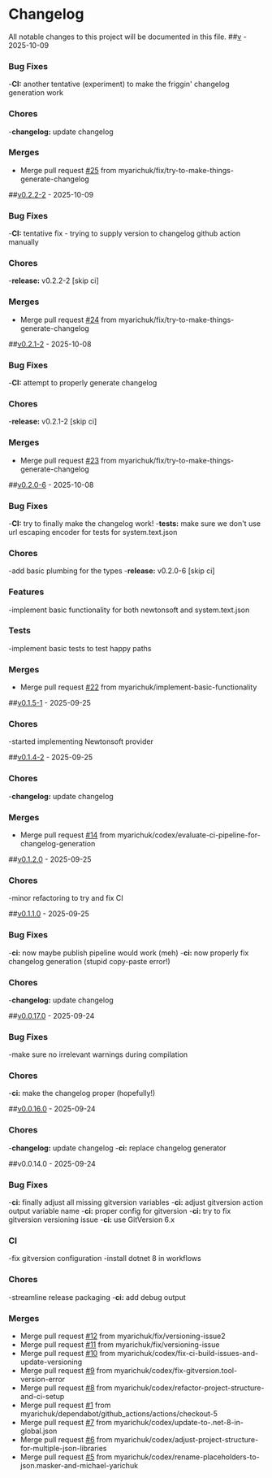 # Changelog

All notable changes to this project will be documented in this file.
##[v](https://github.com/myarichuk/Json.Masker/compare/v0.2.2-2...v) - 2025-10-09
### Bug Fixes
-**CI:** another tentative (experiment) to make the friggin' changelog generation work
### Chores
-**changelog:** update changelog
### Merges
- Merge pull request [#25](https://github.com/myarichuk/Json.Masker/issues/25) from myarichuk/fix/try-to-make-things-generate-changelog


##[v0.2.2-2](https://github.com/myarichuk/Json.Masker/compare/v0.2.1-2...v0.2.2-2) - 2025-10-09
### Bug Fixes
-**CI:** tentative fix - trying to supply version to changelog github action manually
### Chores
-**release:** v0.2.2-2 [skip ci]
### Merges
- Merge pull request [#24](https://github.com/myarichuk/Json.Masker/issues/24) from myarichuk/fix/try-to-make-things-generate-changelog


##[v0.2.1-2](https://github.com/myarichuk/Json.Masker/compare/v0.2.0-6...v0.2.1-2) - 2025-10-08
### Bug Fixes
-**CI:** attempt to properly generate changelog
### Chores
-**release:** v0.2.1-2 [skip ci]
### Merges
- Merge pull request [#23](https://github.com/myarichuk/Json.Masker/issues/23) from myarichuk/fix/try-to-make-things-generate-changelog


##[v0.2.0-6](https://github.com/myarichuk/Json.Masker/compare/v0.1.5-1...v0.2.0-6) - 2025-10-08
### Bug Fixes
-**CI:** try to finally make the changelog work!
-**tests:** make sure we don't use url escaping encoder for tests for system.text.json
### Chores
-add basic plumbing for the types
-**release:** v0.2.0-6 [skip ci]
### Features
-implement basic functionality for both newtonsoft and system.text.json
### Tests
-implement basic tests to test happy paths
### Merges
- Merge pull request [#22](https://github.com/myarichuk/Json.Masker/issues/22) from myarichuk/implement-basic-functionality


##[v0.1.5-1](https://github.com/myarichuk/Json.Masker/compare/v0.1.4-2...v0.1.5-1) - 2025-09-25
### Chores
-started implementing Newtonsoft provider


##[v0.1.4-2](https://github.com/myarichuk/Json.Masker/compare/v0.1.2.0...v0.1.4-2) - 2025-09-25
### Chores
-**changelog:** update changelog
### Merges
- Merge pull request [#14](https://github.com/myarichuk/Json.Masker/issues/14) from myarichuk/codex/evaluate-ci-pipeline-for-changelog-generation


##[v0.1.2.0](https://github.com/myarichuk/Json.Masker/compare/v0.1.1.0...v0.1.2.0) - 2025-09-25
### Chores
-minor refactoring to try and fix CI


##[v0.1.1.0](https://github.com/myarichuk/Json.Masker/compare/v0.0.17.0...v0.1.1.0) - 2025-09-25
### Bug Fixes
-**ci:** now maybe publish pipeline would work (meh)
-**ci:** now properly fix changelog generation (stupid copy-paste error!)
### Chores
-**changelog:** update changelog


##[v0.0.17.0](https://github.com/myarichuk/Json.Masker/compare/v0.0.16.0...v0.0.17.0) - 2025-09-24
### Bug Fixes
-make sure no irrelevant warnings during compilation
### Chores
-**ci:** make the changelog proper (hopefully!)


##[v0.0.16.0](https://github.com/myarichuk/Json.Masker/compare/v0.0.14.0...v0.0.16.0) - 2025-09-24
### Chores
-**changelog:** update changelog
-**ci:** replace changelog generator


##v0.0.14.0 - 2025-09-24
### Bug Fixes
-**ci:** finally adjust all missing gitversion variables
-**ci:** adjust gitversion action output variable name
-**ci:** proper config for gitversion
-**ci:** try to fix gitversion versioning issue
-**ci:** use GitVersion 6.x
### CI
-fix gitversion configuration
-install dotnet 8 in workflows
### Chores
-streamline release packaging
-**ci:** add debug output
### Merges
- Merge pull request [#12](https://github.com/myarichuk/Json.Masker/issues/12) from myarichuk/fix/versioning-issue2
- Merge pull request [#11](https://github.com/myarichuk/Json.Masker/issues/11) from myarichuk/fix/versioning-issue
- Merge pull request [#10](https://github.com/myarichuk/Json.Masker/issues/10) from myarichuk/codex/fix-ci-build-issues-and-update-versioning
- Merge pull request [#9](https://github.com/myarichuk/Json.Masker/issues/9) from myarichuk/codex/fix-gitversion.tool-version-error
- Merge pull request [#8](https://github.com/myarichuk/Json.Masker/issues/8) from myarichuk/codex/refactor-project-structure-and-ci-setup
- Merge pull request [#1](https://github.com/myarichuk/Json.Masker/issues/1) from myarichuk/dependabot/github_actions/actions/checkout-5
- Merge pull request [#7](https://github.com/myarichuk/Json.Masker/issues/7) from myarichuk/codex/update-to-.net-8-in-global.json
- Merge pull request [#6](https://github.com/myarichuk/Json.Masker/issues/6) from myarichuk/codex/adjust-project-structure-for-multiple-json-libraries
- Merge pull request [#5](https://github.com/myarichuk/Json.Masker/issues/5) from myarichuk/codex/rename-placeholders-to-json.masker-and-michael-yarichuk

